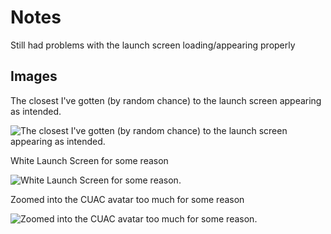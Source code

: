 # Notes
Still had problems with the launch screen loading/appearing properly

## Images
The closest I've gotten (by random chance) to the launch screen appearing as intended.

![The closest I've gotten (by random chance) to the launch screen appearing as intended.](/Gif1.gif "Gif1")

White Launch Screen for some reason

![White Launch Screen for some reason.](/Gif2.gif "Gif2")

Zoomed into the CUAC avatar too much for some reason

![Zoomed into the CUAC avatar too much for some reason.](/Gif3.gif "Gif3")

